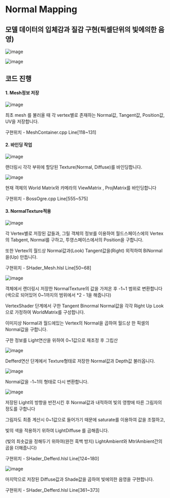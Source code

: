 # Normal Mapping

## 모델 데이터의 입체감과 질감 구현(픽셀단위의 빛에의한 음영)

![image](https://github.com/KimDaeMins/Portfolio/assets/68540137/a25cc97d-155c-4b50-8f87-75ac544da3f0)

![image](https://github.com/KimDaeMins/Portfolio/assets/68540137/8dfd74c4-16a4-4b80-942c-cfc1aac7b01a)

## 코드 진행

#### 1. Mesh정보 저장

![image](https://github.com/KimDaeMins/Portfolio/assets/68540137/aa5fc50b-bb03-4402-b89c-0bf9f54b69d9)

최초 mesh 를 불러올 때 각 vertex별로 존재하는 Normal값, Tangent값, Position값, UV을 저장합니다.

구현위치 - MeshContainer.cpp Line[118~131]

#### 2. 바인딩 작업

![image](https://github.com/KimDaeMins/Portfolio/assets/68540137/2b06ff76-a8e5-4ecb-83cd-b02a1c729f9a)

랜더링시 각각 부위에 할당된 Texture(Normal, Diffuse)를 바인딩합니다.

![image](https://github.com/KimDaeMins/Portfolio/assets/68540137/af45eaa6-221c-497d-ad3b-68580c5a0712)

현재 객체의 World Matrix와 카메라의 ViewMatrix , ProjMatrix를 바인딩합니다

구현위치 - BossOgre.cpp Line[555~575]

#### 3. NormalTexture적용

![image](https://github.com/KimDaeMins/Portfolio/assets/68540137/a3241c07-ee3d-42bc-96e0-7695b72b6842)

각 Vertex별로 저장된 값들과, 그릴 객체의 정보를 이용하여 월드스페이스에의 Vertex의 Tabgent, Normal를 구하고, 투영스페이스에서의 Position을 구합니다.

또한 Vertex의 월드상 Normal값과(Look) Tangent값을(Right)  외적하여 BiNormal을(Up) 만듭니다.

구현위치 - SHader_Mesh.hlsl Line[50~68]

![image](https://github.com/KimDaeMins/Portfolio/assets/68540137/34f15d46-d09f-4897-b177-48fa543d61d9)

객체에서 랜더링시 저장한 NormalTexture의 값을 가져온 후 -1~1 범위로 변환합니다 (색으로 되어있어 0~1까지의 범위에서 *2 - 1을 해줍니다)

VertexShader 단계에서 구한 Tangent Binormal Normal값을 각각 Right Up Look 으로 가정하여 WorldMatrix를 구성합니다.

이미지상 Normal과 월드에있는 Vertex의 Normal을 곱하여 월드상 한 픽셀의 Normal값을 구합니다.

구한 정보를 Light연산을 위하여 0~1값으로 재조정 후 그립산

![image](https://github.com/KimDaeMins/Portfolio/assets/68540137/fe5284d4-4c61-4542-a0a5-252c33fe9d40)

Defferd연산 단계에서 Texture형태로 저장한 Normal값과 Depth값 불러옵니다.

![image](https://github.com/KimDaeMins/Portfolio/assets/68540137/e08ac23b-0030-450b-8b3e-29817a7c5b85)

Normal값을 -1~1의 형태로 다시 변환합니다.

![image](https://github.com/KimDaeMins/Portfolio/assets/68540137/742a4132-328b-4693-a76b-cef3e8a78e70)

저장된 Light의 방향을 반전시킨 후 Normal값과 내적하여 빛의 영향에 따른 그림자의 정도를 구합니다

그림자도 최종 계산시 0~1값으로 들어가기 때문에 saturate를 이용하여 값을 조절하고,

빛의 색을 적용하기 위하여 LightDiffuse 를 곱해줍니다.

(빛의 최솟값을 정해두기 위하여(완전 흑백 방지) LightAmbient와 MtrlAmbient간의 곱을 더해줍니다)

구현위치 - SHader_Defferd.hlsl Line[124~180]

![image](https://github.com/KimDaeMins/Portfolio/assets/68540137/2e104e57-f87c-436b-9e79-c7784f1673f3)

마지막으로 저장된 Diffuse값과 Shade값을 곱하여 빛에의한 음영을 구현합니다.

구현위치 - SHader_Defferd.hlsl Line[361~373]
